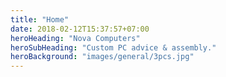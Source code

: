 ```yaml
---
title: "Home"
date: 2018-02-12T15:37:57+07:00
heroHeading: "Nova Computers"
heroSubHeading: "Custom PC advice & assembly."
heroBackground: "images/general/3pcs.jpg"
---
```

